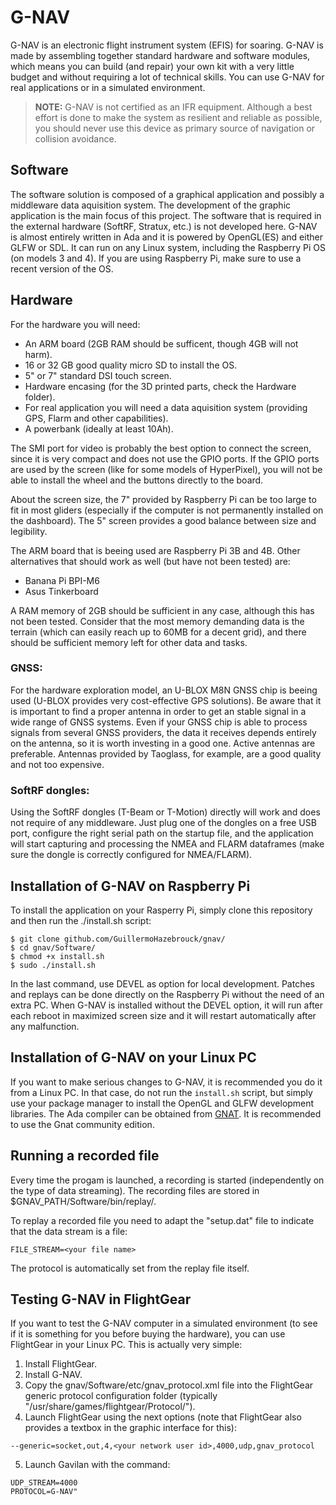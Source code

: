 # G-NAV
G-NAV is an electronic flight instrument system (EFIS) for soaring. G-NAV is made by assembling together standard hardware and software modules, which means you can build (and repair) your own kit with a very little budget and without requiring a lot of technical skills. You can use G-NAV
for real applications or in a simulated environment.

> **NOTE:** G-NAV is not certified as an IFR equipment. Although a best effort is done to make the system as resilient and reliable as possible, you should never use this device as primary source of navigation or collision avoidance.

## Software
The software solution is composed of a graphical application and possibly a middleware data aquisition system.
The development of the graphic application is the main focus of this project. The software that is required in the external hardware (SoftRF, Stratux, etc.) is not developed here.
G-NAV is almost entirely written in Ada and it is powered by OpenGL(ES) and either GLFW or SDL. It can run on any Linux system, including the Raspberry Pi OS (on models 3 and 4).
If you are using Raspberry Pi, make sure to use a recent version of the OS.

## Hardware
For the hardware you will need:
- An ARM board (2GB RAM should be sufficent, though 4GB will not harm).
- 16 or 32 GB good quality micro SD to install the OS.
- 5" or 7" standard DSI touch screen.
- Hardware encasing (for the 3D printed parts, check the Hardware folder).
- For real application you will need a data aquisition system (providing GPS, Flarm and other capabilities).
- A powerbank (ideally at least 10Ah).

The SMI port for video is probably the best option to connect the screen, since it is very compact and does not use the GPIO ports. If the GPIO ports are used by the screen (like for some models of HyperPixel), you will not be able to install the wheel and the buttons directly to the board.

About the screen size, the 7" provided by Raspberry Pi can be too large to fit in most gliders (especially if the computer is not permanently installed on the dashboard). The 5" screen provides a good balance between size and legibility.

The ARM board that is beeing used are Raspberry Pi 3B and 4B. Other alternatives that should work as well (but have not been tested) are:
- Banana Pi BPI-M6
- Asus Tinkerboard

A RAM memory of 2GB should be sufficient in any case, although this has not been tested. Consider that the most memory demanding data is the terrain (which can easily reach up to 60MB for a decent grid), and there should be sufficient memory left for other data and tasks.

### GNSS:
For the hardware exploration model, an U-BLOX M8N GNSS chip is beeing used (U-BLOX provides very cost-effective GPS solutions). Be aware that it is important to find a proper antenna in order to get an stable signal in a wide range of GNSS systems. Even if your GNSS chip is able to process signals from several GNSS providers, the data it receives depends entirely on the antenna, so it is worth investing in a good one. Active antennas are preferable. Antennas provided by Taoglass, for example, are a good quality and not too expensive.

### SoftRF dongles:
Using the SoftRF dongles (T-Beam or T-Motion) directly will work and does not require of any middleware. Just plug one of the dongles on a free USB port, configure the right serial path on the startup file, and the application will start capturing and processing the NMEA and FLARM dataframes (make sure the dongle is correctly configured for NMEA/FLARM).

## Installation of G-NAV on Raspberry Pi
To install the application on your Rasperry Pi, simply clone this repository and then run the ./install.sh script:
```
$ git clone github.com/GuillermoHazebrouck/gnav/
$ cd gnav/Software/
$ chmod +x install.sh
$ sudo ./install.sh
```
In the last command, use DEVEL as option for local development. Patches and replays can be done directly on the Raspberry Pi without the need of an extra PC.
When G-NAV is installed without the DEVEL option, it will run after each reboot in maximized screen size and it will restart automatically after any malfunction.

## Installation of G-NAV on your Linux PC
If you want to make serious changes to G-NAV, it is recommended you do it from a Linux PC. In that case, do not run the `install.sh` script, but simply use your package manager to install the OpenGL and GLFW development libraries. The Ada compiler can be obtained from [GNAT](https://www.adacore.com/download). It is recommended to use the Gnat community edition.

## Running a recorded file
Every time the progam is launched, a recording is started (independently on the type of data streaming). The recording files are stored in $GNAV_PATH/Software/bin/replay/.

To replay a recorded file you need to adapt the "setup.dat" file to indicate that the data stream is a file:
```
FILE_STREAM=<your file name>
```

The protocol is automatically set from the replay file itself.

## Testing G-NAV in FlightGear

If you want to test the G-NAV computer in a simulated environment (to see if it is something for you before buying the hardware), you can use FlightGear in your Linux PC. This is actually very simple:

1. Install FlightGear.
2. Install G-NAV.
3. Copy the gnav/Software/etc/gnav_protocol.xml file into the FlightGear generic protocol configuration folder (typically "/usr/share/games/flightgear/Protocol/").
4. Launch FlightGear using the next options (note that FlightGear also provides a textbox in the graphic interface for this):
```
--generic=socket,out,4,<your network user id>,4000,udp,gnav_protocol
```
5. Launch Gavilan with the command:
```
UDP_STREAM=4000
PROTOCOL=G-NAV"
```

